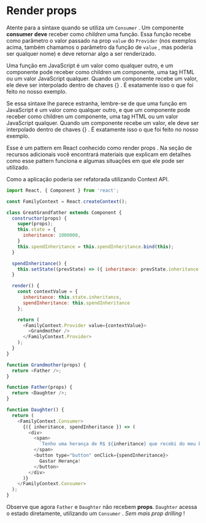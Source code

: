 # Render props

Atente para a sintaxe quando se utiliza um `Consumer` . Um componente **consumer** **deve** receber como *children* uma função. Essa função recebe como parâmetro o valor passado na prop `value` do `Provider` (nos exemplos acima, também chamamos o parâmetro da função de `value` , mas poderia ser qualquer nome) e deve retornar algo a ser renderizado.

Uma função em JavaScript é um valor como qualquer outro, e um componente pode receber como children um componente, uma tag HTML ou um valor JavaScript qualquer. Quando um componente recebe um valor, ele deve ser interpolado dentro de chaves {} . É exatamente isso o que foi feito no nosso exemplo.

Se essa sintaxe lhe parece estranha, lembre-se de que uma função em JavaScript é um valor como qualquer outro, e que um componente pode receber como children um componente, uma tag HTML ou um valor JavaScript qualquer. Quando um componente recebe um valor, ele deve ser interpolado dentro de chaves {} . É exatamente isso o que foi feito no nosso exemplo.
 
Esse é um pattern em React conhecido como render props . Na seção de recursos adicionais você encontrará materiais que explicam em detalhes como esse pattern funciona e algumas situações em que ele pode ser utilizado.

Como a aplicação poderia ser refatorada utilizando Context API.
```javascript
import React, { Component } from 'react';

const FamilyContext = React.createContext();

class GreatGrandfather extends Component {
  constructor(props) {
    super(props);
    this.state = {
      inheritance: 1000000,
    }
    this.spendInheritance = this.spendInheritance.bind(this);
  }

  spendInheritance() {
    this.setState((prevState) => ({ inheritance: prevState.inheritance - 1000 }));
  }

  render() {
    const contextValue = {
      inheritance: this.state.inheritance,
      spendInheritance: this.spendInheritance
    };

    return (
      <FamilyContext.Provider value={contextValue}>
        <Grandmother />
      </FamilyContext.Provider>
    );
  }
}

function Grandmother(props) {
  return <Father />;
}

function Father(props) {
  return <Daughter />;
}

function Daughter() {
  return (
    <FamilyContext.Consumer>
      {({ inheritance, spendInheritance }) => (
        <div>
          <span>
            `Tenho uma herança de R$ ${inheritance} que recebi do meu bisavô`
          </span>
          <button type="button" onClick={spendInheritance}>
            Gastar Herança!
          </button>
        </div>
      )}
    </FamilyContext.Consumer>
  );
}
```

Observe que agora `Father` e `Daughter` não recebem **props**. `Daughter` acessa o estado diretamente, utilizando um `Consumer` . *Sem mais prop drilling* !
